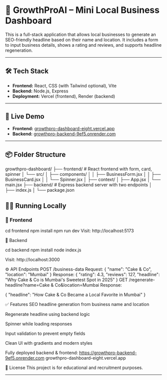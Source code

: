 # 🚀 GrowthProAI – Mini Local Business Dashboard

This is a full-stack application that allows local businesses to generate an SEO-friendly headline based on their name and location. It includes a form to input business details, shows a rating and reviews, and supports headline regeneration.

---

## 🛠️ Tech Stack

- **Frontend:** React, CSS (with Tailwind optional), Vite
- **Backend:** Node.js, Express
- **Deployment:** Vercel (frontend), Render (backend)

---

## 🔗 Live Demo

- **Frontend:** [growthpro-dashboard-eight.vercel.app](https://growthpro-dashboard-eight.vercel.app)
- **Backend:** [growthpro-backend-9ef5.onrender.com](https://growthpro-backend-9ef5.onrender.com)

---

## 📦 Folder Structure

growthpro-dashboard/
├── frontend/ # React frontend with form, card, spinner
│ └── src/
│ ├── components/
│ │ ├── BusinessForm.jsx
│ │ ├── BusinessCard.jsx
│ │ └── Spinner.jsx
│ ├── context/
│ ├── App.jsx
│ └── main.jsx
├── backend/ # Express backend server with two endpoints
│ ├── index.js
│ └── package.json

## 🧑‍💻 Running Locally

### 🔹 Frontend

cd frontend
npm install
npm run dev
Visit: http://localhost:5173

🔹 Backend

cd backend
npm install
node index.js

Visit: http://localhost:3000

⚙️ API Endpoints
POST /business-data
Request:
{
  "name": "Cake & Co",
  "location": "Mumbai"
}
Response:
{
  "rating": 4.3,
  "reviews": 127,
  "headline": "Why Cake & Co is Mumbai's Sweetest Spot in 2025"
}
GET /regenerate-headline?name=Cake & Co&location=Mumbai
Response:

{
  "headline": "How Cake & Co Became a Local Favorite in Mumbai"
}

✅ Features
SEO headline generation from business name and location

Regenerate headline using backend logic

Spinner while loading responses

Input validation to prevent empty fields

Clean UI with gradients and modern styles

Fully deployed backend & frontend:
https://growthpro-backend-9ef5.onrender.com
growthpro-dashboard-eight.vercel.app


📝 License
This project is for educational and recruitment purposes.

----
